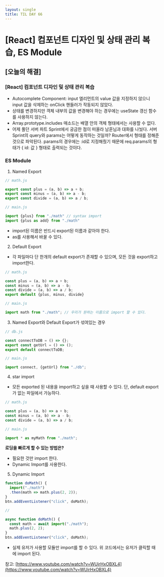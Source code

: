 ```yaml
---
layout: single
title: TIL DAY 66
---
```

# [React] 컴포넌트 디자인 및 상태 관리 복습, ES Module

## [오늘의 해결]

### [React] 컴포넌트 디자인 및 상태 관리 복습

- Autocomplete Component: input 엘리먼트의 value 값을 지정하지 않으니 input 값을 삭제하는 onClick 핸들러가 작동되지 않았다.
- 상태를 변경하지만 객체 내부의 값을 변경해야 하는 경우에는 useState 갱신 함수를 사용하지 않는다.
- Array.prototype.includes 매소드는 배열 안의 객체 형태에서는 사용할 수 없다.
- 어제 풀던 서버 파트 Sprint에서 궁금한 점이 떠올라 남훈님과 대화를 나눴다. 서버 Sprint의 query와 params는 어떻게 동작하는 것일까? Router에서 형태를 정해준 것으로 파악된다. params의 경우에는 :id로 지정해줬기 때문에 req.params의 형태가 { id: 값 } 형태로 출력되는 것이다.

### ES Module

1. Named Export

```jsx
// math.js

export const plus = (a, b) => a + b;
export const minus = (a, b) => a - b;
export const divide = (a, b) => a / b;

// main.js

import {plus} from "./math" // syntax import
import {plus as add} from "./math"
```

- import된 이름은 반드시 export된 이름과 같아야 한다.
- as를 사용해서 바꿀 수 있다.

2. Default Export
- 각 파일마다 단 한개의 default export가 존재할 수 있으며, 모든 것을 export하고 import한다.

```jsx
// math.js

const plus = (a, b) => a + b;
const minus = (a, b) => a - b;
const divide = (a, b) => a / b;
export default {plus, minus, divide}

// main.js

import math from "./math"; // 우리가 원하는 이름으로 import 할 수 있다.
```

3. Named Export와 Default Export가 섞여있는 경우

```jsx
// db.js

const connectToDB = () => {};
export const getUrl = () => ();
export default connectToDB;

// main.js

import connect, {getUrl} from "./db";
```

4. star import
- 모든 exported 된 내용을 import하고 싶을 때 사용할 수 있다. 단, default export가 없는 파일에서 가능하다.

```jsx
// math.js

const plus = (a, b) => a + b;
const minus = (a, b) => a - b;
const divide = (a, b) => a / b;

// main.js

import * as myMath from "./math";
```

**로딩을 빠르게 할 수 있는 방법은?**

- 필요한 것만 import 한다.
- Dynamic Import를 사용한다.

5. Dynamic Import

```jsx
function doMath() {
  import("./math")
  .then(math => math.plus(2, 2));
}
btn.addEventListener("click", doMath);

//

async function doMath() {
  const math = await import("./math");
  math.plus(2, 2);
}
btn.addEventListener("click", doMath);
```

- 실제 유저가 사용할 모듈만 import를 할 수 있다. 위 코드에서는 유저가 클릭할 때에 import 된다.

참고: [https://www.youtube.com/watch?v=WUirHxOBXL4](https://www.youtube.com/watch?v=WUirHxOBXL4)
